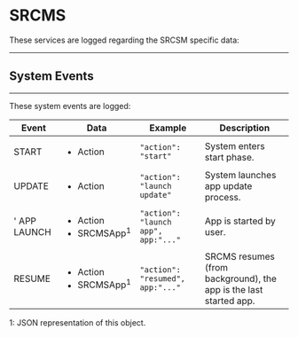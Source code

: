 # SRCMS

These services are logged regarding the SRCSM specific data:

---
## System Events
---
These system events are logged:

| Event | Data | Example | Description |
|-------|------|---------|-------------|
| START | <ul><li>Action</li></ul> | ```"action": "start"``` | System enters start phase. |
| UPDATE | <ul><li>Action</li></ul> | ```"action": "launch update"``` | System launches app update process. |
' APP LAUNCH | <ul><li>Action</li><li>SRCMSApp<sup>1</sup></li></ul> | ```"action": "launch app", app:"..."``` | App is started by user. |
| RESUME | <ul><li>Action</li><li>SRCMSApp<sup>1</sup></li></ul> | ```"action": "resumed", app:"..."``` | SRCMS resumes (from background), the app is the last started app. |

1: JSON representation of this object.